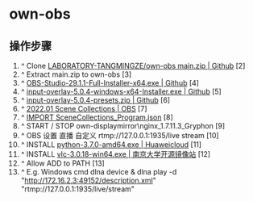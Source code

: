 # own-obs

## 操作步骤

1. ^ Clone [LABORATORY-TANGMINGZE/own-obs main.zip | Github](https://github.com/LABORATORY-TANGMINGZE/own-obs/archive/refs/heads/main.zip) [2]
2. ^ Extract main.zip to own-obs [3]
3. ^ [OBS-Studio-29.1.1-Full-Installer-x64.exe | Github](https://github.com/obsproject/obs-studio/releases/download/29.1.1/OBS-Studio-29.1.1-Full-Installer-x64.exe) [4]
4. ^ [input-overlay-5.0.4-windows-x64-Installer.exe | Github](https://github.com/univrsal/input-overlay/releases/download/v5.0.4/input-overlay-5.0.4-windows-x64-Installer.exe) [5]
5. ^ [input-overlay-5.0.4-presets.zip | Github](https://github.com/univrsal/input-overlay/releases/download/v5.0.4/input-overlay-5.0.4-presets.zip) [6]
6. ^ [2022.01 Scene Collections | OBS](https://obsproject.com/kb/scene-collections) [7]
7. ^ [IMPORT SceneCollections_Program.json](SceneCollections_Program.json) [8]
8. ^ START / STOP own-displaymirror\nginx_1.7.11.3_Gryphon [9]
9. ^ OBS 设置 直播 自定义 rtmp://127.0.0.1:1935/live stream [10]
10. ^ INSTALL [python-3.7.0-amd64.exe | Huaweicloud](https://repo.huaweicloud.com/python/3.7.0/python-3.7.0-amd64.exe) [11]
11. ^ INSTALL [vlc-3.0.18-win64.exe | 南京大学开源镜像站](https://mirror.nju.edu.cn/videolan-ftp/vlc/3.0.18/win64/vlc-3.0.18-win64.exe) [12]
12. ^ Allow ADD to PATH [13]
13. ^ E.g. Windows cmd dlna device & dlna play -d "http://172.16.2.3:49152/description.xml" "rtmp://127.0.0.1:1935/live/stream"